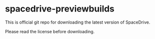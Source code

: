 # spacedrive-previewbuilds
This is official git repo for downloading the latest version of SpaceDrive.

Please read the license before downloading.
